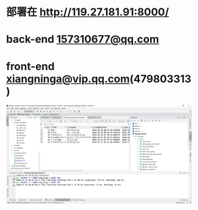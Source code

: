 # 部署在 http://119.27.181.91:8000/

# back-end 157310677@qq.com

# front-end xiangninga@vip.qq.com(479803313)


![pycharm](pycharm.png)
